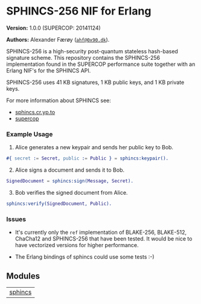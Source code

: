 

# SPHINCS-256 NIF for Erlang #

__Version:__ 1.0.0 (SUPERCOP: 20141124)

__Authors:__ Alexander Færøy ([`ahf@0x90.dk`](mailto:ahf@0x90.dk)).

SPHINCS-256 is a high-security post-quantum stateless hash-based signature
scheme. This repository contains the SPHINCS-256 implementation found in the
SUPERCOP performance suite together with an Erlang NIF's for the SPHINCS API.

SPHINCS-256 uses 41 KB signatures, 1 KB public keys, and 1 KB private keys.

For more information about SPHINCS see:

- [sphincs.cr.yp.to](http://sphincs.cr.yp.to/)
- [supercop](http://bench.cr.yp.to/supercop.md)


### <a name="Example_Usage">Example Usage</a> ###

1. Alice generates a new keypair and sends her public key to Bob.

```erlang
#{ secret := Secret, public := Public } = sphincs:keypair().
```

2. Alice signs a document and sends it to Bob.

```erlang
SignedDocument = sphincs:sign(Message, Secret).
```

3. Bob verifies the signed document from Alice.

```erlang
sphincs:verify(SignedDocument, Public).
```


### <a name="Issues">Issues</a> ###

- It's currently only the `ref` implementation of BLAKE-256,
BLAKE-512, ChaCha12 and SPHINCS-256 that have been tested. It would be nice
to have vectorized versions for higher performance.

- The Erlang bindings of sphincs could use some tests :-)


## Modules ##


<table width="100%" border="0" summary="list of modules">
<tr><td><a href="sphincs.md" class="module">sphincs</a></td></tr></table>

